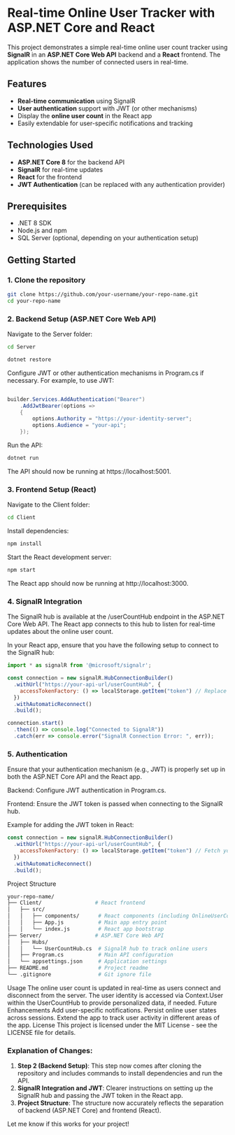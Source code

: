 # Real-time Online User Tracker with ASP.NET Core and React

This project demonstrates a simple real-time online user count tracker using **SignalR** in an **ASP.NET Core Web API** backend and a **React** frontend. The application shows the number of connected users in real-time.

## Features

- **Real-time communication** using SignalR
- **User authentication** support with JWT (or other mechanisms)
- Display the **online user count** in the React app
- Easily extendable for user-specific notifications and tracking

## Technologies Used

- **ASP.NET Core 8** for the backend API
- **SignalR** for real-time updates
- **React** for the frontend
- **JWT Authentication** (can be replaced with any authentication provider)
  
## Prerequisites

- .NET 8 SDK
- Node.js and npm
- SQL Server (optional, depending on your authentication setup)

## Getting Started

### 1. Clone the repository

```bash
git clone https://github.com/your-username/your-repo-name.git
cd your-repo-name
```
### 2. Backend Setup (ASP.NET Core Web API)
Navigate to the Server folder:

```bash
cd Server
```

```bash
dotnet restore
```
Configure JWT or other authentication mechanisms in Program.cs if necessary. For example, to use JWT:

```csharp

builder.Services.AddAuthentication("Bearer")
    .AddJwtBearer(options =>
    {
        options.Authority = "https://your-identity-server";
        options.Audience = "your-api";
    });
```
Run the API:

```bash
dotnet run
```

The API should now be running at https://localhost:5001.

### 3. Frontend Setup (React)
Navigate to the Client folder:

```bash
cd Client
```
Install dependencies:

```bash
npm install
```
Start the React development server:

```bash
npm start
```
The React app should now be running at http://localhost:3000.

### 4. SignalR Integration
The SignalR hub is available at the /userCountHub endpoint in the ASP.NET Core Web API. The React app connects to this hub to listen for real-time updates about the online user count.

In your React app, ensure that you have the following setup to connect to the SignalR hub:

```javascript
import * as signalR from '@microsoft/signalr';

const connection = new signalR.HubConnectionBuilder()
  .withUrl("https://your-api-url/userCountHub", {
    accessTokenFactory: () => localStorage.getItem("token") // Replace with how you store the token
  })
  .withAutomaticReconnect()
  .build();

connection.start()
  .then(() => console.log("Connected to SignalR"))
  .catch(err => console.error("SignalR Connection Error: ", err));
```
### 5. Authentication
Ensure that your authentication mechanism (e.g., JWT) is properly set up in both the ASP.NET Core API and the React app.

Backend: Configure JWT authentication in Program.cs.

Frontend: Ensure the JWT token is passed when connecting to the SignalR hub.

Example for adding the JWT token in React:

```javascript
const connection = new signalR.HubConnectionBuilder()
  .withUrl("https://your-api-url/userCountHub", {
    accessTokenFactory: () => localStorage.getItem("token") // Fetch your stored token
  })
  .withAutomaticReconnect()
  .build();
```
Project Structure
```bash
your-repo-name/
├── Client/                 # React frontend
│   ├── src/
│   │   ├── components/      # React components (including OnlineUserCount)
│   │   ├── App.js           # Main app entry point
│   │   └── index.js         # React app bootstrap
├── Server/                 # ASP.NET Core Web API
│   ├── Hubs/
│   │   └── UserCountHub.cs  # SignalR hub to track online users
│   ├── Program.cs           # Main API configuration
│   └── appsettings.json     # Application settings
├── README.md                # Project readme
└── .gitignore               # Git ignore file
```
Usage
The online user count is updated in real-time as users connect and disconnect from the server.
The user identity is accessed via Context.User within the UserCountHub to provide personalized data, if needed.
Future Enhancements
Add user-specific notifications.
Persist online user states across sessions.
Extend the app to track user activity in different areas of the app.
License
This project is licensed under the MIT License - see the LICENSE file for details.

### Explanation of Changes:
1. **Step 2 (Backend Setup)**: This step now comes after cloning the repository and includes commands to install dependencies and run the API.
2. **SignalR Integration and JWT**: Clearer instructions on setting up the SignalR hub and passing the JWT token in the React app.
3. **Project Structure**: The structure now accurately reflects the separation of backend (ASP.NET Core) and frontend (React).

Let me know if this works for your project!
